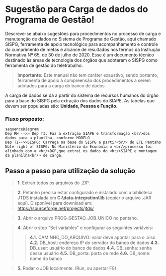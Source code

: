 # Sugestão para Carga de dados do Programa de Gestão!

Descreve-se abaixo sugestões para procedimentos no processo de carga e manutenção de dados no Sistema de Programa de Gestão, aqui chamado SISPG, ferramenta de apoio tecnológico para acompanhamento e controle do cumprimento de metas e alcance de resultados nos termos da Instrução Normativa Nº 65, de 30 de julho de 2020. Esse é um documento técnico destinado às áreas de tecnologia dos órgãos que adotaram o SISPG como ferramenta de gestão do teletrabalho. 

> **Importante:** Este manual não tem caráter exaustivo, sendo portanto, ferramenta de apoio à compreensão dos procedimentos a serem adotados para a carga do banco de dados.

A carga de dados se dá a partir do sistema de recursos humanos do órgão para a base do SISPG pela extração dos dados do SIAPE. As tabelas que devem ser populadas são: **Unidade, Pessoa e Função**.

### Fluxo proposto:

```mermaid
sequenceDiagram
Dep RH -->> Dep TI: Faz a extração SIAPE e transformação <br/>dos dados para a planilha, conforme MODELO
Dep TI-->>SISPG: Carrega na base do SISPG a partir<br/> do ETL Pentaho
Note right of SISPG: No Ministério da Economia o <br/>processo foi alinhado com a <br/>DGP,que extrai os dados do <br/>SIAPE e montagem da planilha<br/> de carga.
```

## Passo a passo para utilização da solução


> **1.**  Extrair todos os arquivos do .ZIP.

> **2.** Petanho precisa estar configurado e instalado com a biblioteca JTDS instalada em **C:\data-integration\lib** (copiar o arquivo .JAR aqui). Disponível para download em:  https://sourceforge.net/projects/jtds/

> **3.** Abrir o arquivo PROG_GESTAO_JOB_UNICO no pentaho.

> **4.**  Abrir o step "Set variables" e configurar as seguintes variáveis:
>>**4.1.** CAMINHO_DO_ARQUIVO: valor deve apontar para o .xlsx
>>**4.2.** DB_host: endereço IP do servidor do banco de dados
>>**4.3.** DB_user: usuário do banco de dados
>>**4.4.** DB_senha: senha desse usuário
>>**4.5.** DB_porta: porta de rede 
>>**4.6.** DB_nome: nome do banco

>**5.** Rodar o JOB localmente. (Run, ou apertar F9)
